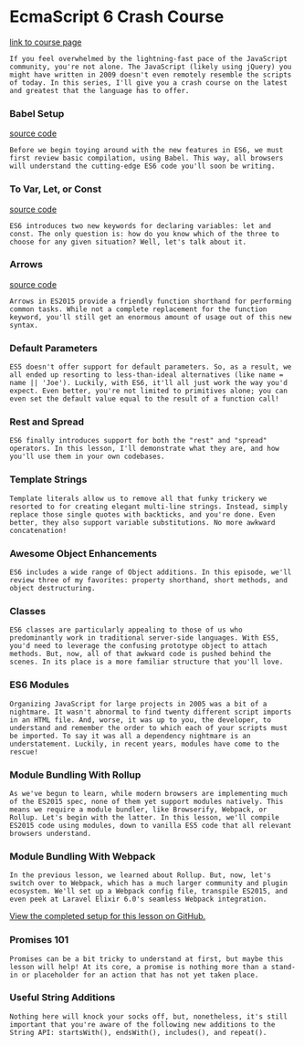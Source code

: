 # EcmaScript 6 Crash Course 
[link to course page](https://laracasts.com/series/es6-cliffsnotes/)
```
If you feel overwhelmed by the lightning-fast pace of the JavaScript community, you're not alone. The JavaScript (likely using jQuery) you might have written in 2009 doesn't even remotely resemble the scripts of today. In this series, I'll give you a crash course on the latest and greatest that the language has to offer.

```


### Babel Setup
[source code](https://github.com/tsvetkovpro/js/blob/master/courses/others/laracasts/src/intro.js)
```
Before we begin toying around with the new features in ES6, we must first review basic compilation, using Babel. This way, all browsers will understand the cutting-edge ES6 code you'll soon be writing.
```


### To Var, Let, or Const
[source code]()
```
ES6 introduces two new keywords for declaring variables: let and const. The only question is: how do you know which of the three to choose for any given situation? Well, let's talk about it.
```


### Arrows
[source code](https://github.com/tsvetkovpro/js/blob/master/courses/others/laracasts/src/var-let-const.js)
```
Arrows in ES2015 provide a friendly function shorthand for performing common tasks. While not a complete replacement for the function keyword, you'll still get an enormous amount of usage out of this new syntax.
```

### Default Parameters
```
ES5 doesn't offer support for default parameters. So, as a result, we all ended up resorting to less-than-ideal alternatives (like name = name || 'Joe'). Luckily, with ES6, it'll all just work the way you'd expect. Even better, you're not limited to primitives alone; you can even set the default value equal to the result of a function call!
```

### Rest and Spread
```
ES6 finally introduces support for both the "rest" and "spread" operators. In this lesson, I'll demonstrate what they are, and how you'll use them in your own codebases.
```

### Template Strings
```
Template literals allow us to remove all that funky trickery we resorted to for creating elegant multi-line strings. Instead, simply replace those single quotes with backticks, and you're done. Even better, they also support variable substitutions. No more awkward concatenation!
```

### Awesome Object Enhancements
```
ES6 includes a wide range of Object additions. In this episode, we'll review three of my favorites: property shorthand, short methods, and object destructuring.
```

### Classes
```
ES6 classes are particularly appealing to those of us who predominantly work in traditional server-side languages. With ES5, you'd need to leverage the confusing prototype object to attach methods. But, now, all of that awkward code is pushed behind the scenes. In its place is a more familiar structure that you'll love.
```

### ES6 Modules
```
Organizing JavaScript for large projects in 2005 was a bit of a nightmare. It wasn't abnormal to find twenty different script imports in an HTML file. And, worse, it was up to you, the developer, to understand and remember the order to which each of your scripts must be imported. To say it was all a dependency nightmare is an understatement. Luckily, in recent years, modules have come to the rescue!
```

### Module Bundling With Rollup
```
As we've begun to learn, while modern browsers are implementing much of the ES2015 spec, none of them yet support modules natively. This means we require a module bundler, like Browserify, Webpack, or Rollup. Let's begin with the latter. In this lesson, we'll compile ES2015 code using modules, down to vanilla ES5 code that all relevant browsers understand.
```

### Module Bundling With Webpack
```
In the previous lesson, we learned about Rollup. But, now, let's switch over to Webpack, which has a much larger community and plugin ecosystem. We'll set up a Webpack config file, transpile ES2015, and even peek at Laravel Elixir 6.0's seamless Webpack integration.
```
[View the completed setup for this lesson on GitHub.](https://github.com/laracasts/Module-Bundling-With-Webpack)


### Promises 101
```
Promises can be a bit tricky to understand at first, but maybe this lesson will help! At its core, a promise is nothing more than a stand-in or placeholder for an action that has not yet taken place.
```

### Useful String Additions
```
Nothing here will knock your socks off, but, nonetheless, it's still important that you're aware of the following new additions to the String API: startsWith(), endsWith(), includes(), and repeat().
```








